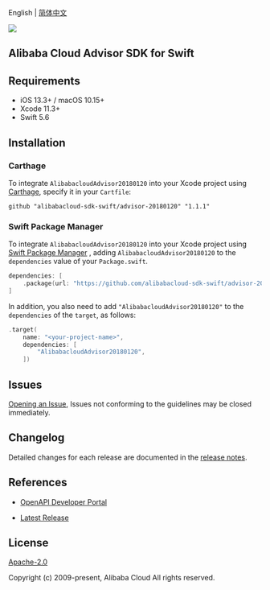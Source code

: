 English | [简体中文](README-CN.md)

![](https://aliyunsdk-pages.alicdn.com/icons/AlibabaCloud.svg)

## Alibaba Cloud Advisor SDK for Swift

## Requirements

- iOS 13.3+ / macOS 10.15+
- Xcode 11.3+
- Swift 5.6

## Installation

### Carthage

To integrate `AlibabacloudAdvisor20180120` into your Xcode project using [Carthage](https://github.com/Carthage/Carthage), specify it in your `Cartfile`:

```ogdl
github "alibabacloud-sdk-swift/advisor-20180120" "1.1.1"
```

### Swift Package Manager

To integrate `AlibabacloudAdvisor20180120` into your Xcode project using [Swift Package Manager](https://swift.org/package-manager/) , adding `AlibabacloudAdvisor20180120` to the `dependencies` value of your `Package.swift`.

```swift
dependencies: [
    .package(url: "https://github.com/alibabacloud-sdk-swift/advisor-20180120.git", from: "1.1.1")
]
```

In addition, you also need to add `"AlibabacloudAdvisor20180120"` to the `dependencies` of the `target`, as follows:

```swift
.target(
    name: "<your-project-name>",
    dependencies: [
        "AlibabacloudAdvisor20180120",
    ])
```

## Issues

[Opening an Issue](https://github.com/alibabacloud-sdk-swift/advisor-20180120/issues/new), Issues not conforming to the guidelines may be closed immediately.

## Changelog

Detailed changes for each release are documented in the [release notes](./ChangeLog.txt).

## References

* [OpenAPI Developer Portal](https://next.api.alibabacloud.com/home)
- [Latest Release](https://github.com/alibabacloud-sdk-swift/advisor-20180120)

## License

[Apache-2.0](http://www.apache.org/licenses/LICENSE-2.0)

Copyright (c) 2009-present, Alibaba Cloud All rights reserved.
